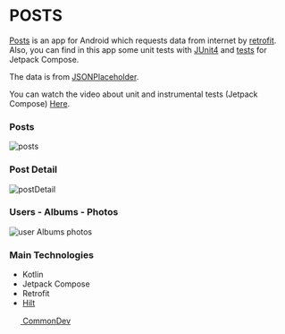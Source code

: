 # POSTS

[Posts](#) is an app for Android which requests data from internet by [retrofit](https://square.github.io/retrofit/). Also, you can find in this app some unit tests with [JUnit4](https://junit.org/junit4/) and [tests](https://developer.android.com/jetpack/compose/testing) for Jetpack Compose. 

The data is from [JSONPlaceholder](https://jsonplaceholder.typicode.com/).

You can watch the video about unit and instrumental tests (Jetpack Compose) [Here](https://mega.nz/file/WkczjT7L#RVH3zpESZGZgZop06ZJA9R6v69PfSsKKINmHbltJ-jM).

### Posts
![posts](https://user-images.githubusercontent.com/87286568/209859288-f387a6e6-ff9a-4a57-8d2f-4430a6125a4c.gif)

### Post Detail
![postDetail](https://user-images.githubusercontent.com/87286568/209859944-50b66bda-ccc1-4060-a5f7-4113f3eb3f7c.gif)


### Users - Albums - Photos
![user Albums photos](https://user-images.githubusercontent.com/87286568/209218337-582d40a4-e4a7-4595-993e-ddcb989ae56f.gif)


### Main Technologies
- Kotlin
- Jetpack Compose
- Retrofit
- [Hilt](https://developer.android.com/training/dependency-injection/hilt-android)

 [<img src="https://cdn.freebiesupply.com/logos/large/2x/youtube-icon-logo-png-transparent.png" width="20" height="15"> CommonDev](https://www.youtube.com/@commondev)
